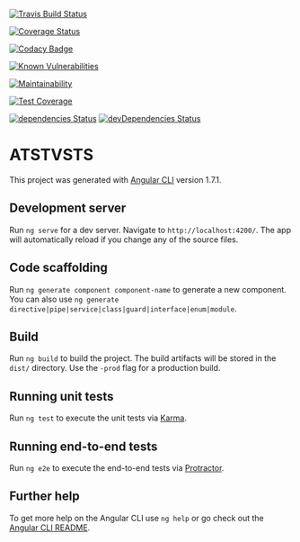 
[![Travis Build Status](https://travis-ci.org/AT-ST-VSTS/AT-ST-VSTS.svg?branch=master)](https://travis-ci.org/AT-ST-VSTS/AT-ST-VSTS)

[![Coverage Status](https://coveralls.io/repos/github/AT-ST-VSTS/AT-ST-VSTS/badge.svg?branch=master)](https://coveralls.io/github/AT-ST-VSTS/AT-ST-VSTS?branch=master)

[![Codacy Badge](https://api.codacy.com/project/badge/Grade/3a0a60e6670b416c98d766afaa14f0e1)](https://www.codacy.com/app/CedricCazin/AT-ST-VSTS?utm_source=github.com&amp;utm_medium=referral&amp;utm_content=AT-ST-VSTS/AT-ST-VSTS&amp;utm_campaign=Badge_Grade)

[![Known Vulnerabilities](https://snyk.io/test/github/at-st-vsts/at-st-vsts/badge.svg?targetFile=package.json)](https://snyk.io/test/github/at-st-vsts/at-st-vsts?targetFile=package.json)

[![Maintainability](https://api.codeclimate.com/v1/badges/034da2bf16c6b7e0668d/maintainability)](https://codeclimate.com/github/AT-ST-VSTS/AT-ST-VSTS/maintainability)

[![Test Coverage](https://api.codeclimate.com/v1/badges/034da2bf16c6b7e0668d/test_coverage)](https://codeclimate.com/github/AT-ST-VSTS/AT-ST-VSTS/test_coverage)

[![dependencies Status](https://david-dm.org/AT-ST-VSTS/AT-ST-VSTS/status.svg)](https://david-dm.org/AT-ST-VSTS/AT-ST-VSTS)
[![devDependencies Status](https://david-dm.org/AT-ST-VSTS/AT-ST-VSTS/dev-status.svg)](https://david-dm.org/AT-ST-VSTS/AT-ST-VSTS?type=dev)

# ATSTVSTS

This project was generated with [Angular CLI](https://github.com/angular/angular-cli) version 1.7.1.

## Development server

Run `ng serve` for a dev server. Navigate to `http://localhost:4200/`. The app will automatically reload if you change any of the source files.

## Code scaffolding

Run `ng generate component component-name` to generate a new component. You can also use `ng generate directive|pipe|service|class|guard|interface|enum|module`.

## Build

Run `ng build` to build the project. The build artifacts will be stored in the `dist/` directory. Use the `-prod` flag for a production build.

## Running unit tests

Run `ng test` to execute the unit tests via [Karma](https://karma-runner.github.io).

## Running end-to-end tests

Run `ng e2e` to execute the end-to-end tests via [Protractor](http://www.protractortest.org/).

## Further help

To get more help on the Angular CLI use `ng help` or go check out the [Angular CLI README](https://github.com/angular/angular-cli/blob/master/README.md).
